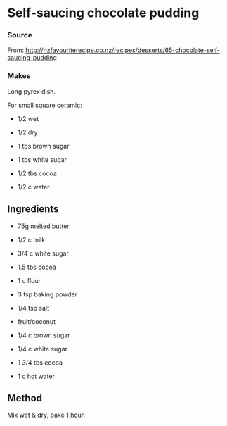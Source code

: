 # Self-saucing chocolate pudding

### Source

From: http://nzfavouriterecipe.co.nz/recipes/desserts/65-chocolate-self-saucing-pudding

### Makes

Long pyrex dish.

For small square ceramic:

* 1/2 wet
* 1/2 dry

* 1 tbs brown sugar
* 1 tbs white sugar
* 1/2 tbs cocoa
* 1/2 c water

## Ingredients

* 75g melted butter
* 1/2 c milk

* 3/4 c white sugar
* 1.5 tbs cocoa
* 1 c flour
* 3 tsp baking powder
* 1/4 tsp salt
* fruit/coconut

* 1/4 c brown sugar
* 1/4 c white sugar
* 1 3/4 tbs cocoa
* 1 c hot water

## Method

Mix wet & dry, bake 1 hour.

